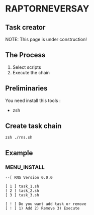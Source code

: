 # RAPTORNEVERSAY

## Task creator

NOTE: This page is under construction!

## The Process

1. Select scripts
2. Execute the chain


## Preliminaries
You need install this tools :

- zsh

## Create task chain
```
zsh ./rns.sh
```

## Example

### MENU_INSTALL

```
--[ RNS Version 0.0.0

[ 1 ] task_1.sh
[ 2 ] task_2.sh
[ 3 ] task_3.sh

[ ! ] Do you want add task or remove
[ ! ] 1) Add 2) Remove 3) Execute
```
